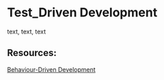 # Test_Driven Development

text, text, text

## Resources:
[Behaviour-Driven Development](https://semaphoreci.com/community/tutorials/behavior-driven-development)
